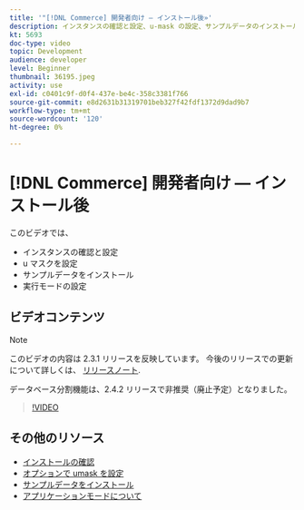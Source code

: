 ```yaml
---
title: '"[!DNL Commerce] 開発者向け — インストール後»'
description: インスタンスの確認と設定、u-mask の設定、サンプルデータのインストール、適切な実行モードの設定を行います
kt: 5693
doc-type: video
topic: Development
audience: developer
level: Beginner
thumbnail: 36195.jpeg
activity: use
exl-id: c0401c9f-d0f4-437e-be4c-358c3381f766
source-git-commit: e8d2631b31319701beb327f42fdf1372d9dad9b7
workflow-type: tm+mt
source-wordcount: '120'
ht-degree: 0%

---
```


# [!DNL Commerce] 開発者向け — インストール後

このビデオでは、

- インスタンスの確認と設定
- u マスクを設定
- サンプルデータをインストール
- 実行モードの設定

## ビデオコンテンツ

>[!NOTE]
>
>このビデオの内容は 2.3.1 リリースを反映しています。 今後のリリースでの更新について詳しくは、 [リリースノート](https://experienceleague.adobe.com/docs/commerce-operations/release/notes/overview.html).
>
>データベース分割機能は、2.4.2 リリースで非推奨（廃止予定）となりました。

>[!VIDEO](https://video.tv.adobe.com/v/36195?quality=12&learn=on)

## その他のリソース

- [インストールの確認](https://experienceleague.adobe.com/docs/commerce-operations/installation-guide/next-steps/verify.html)
- [オプションで umask を設定](https://experienceleague.adobe.com/docs/commerce-operations/installation-guide/next-steps/set-umask.html)
- [サンプルデータをインストール](https://experienceleague.adobe.com/docs/commerce-operations/installation-guide/next-steps/sample-data/overview.html)
- [アプリケーションモードについて](https://experienceleague.adobe.com/docs/commerce-operations/configuration-guide/setup/application-modes.html)
